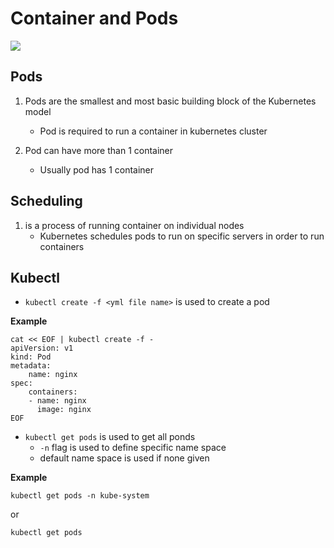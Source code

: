 # Container and Pods

<img src="https://user-images.githubusercontent.com/6856382/221383843-47ed7691-9dba-4290-8c80-a5f32bc0bf76.png"/>

## Pods

1. Pods are the smallest and most basic building block of the Kubernetes model
    - Pod is required to run a container in kubernetes cluster 

2. Pod can have more than 1 container
    - Usually pod has 1 container


## Scheduling

1. is a process of running container on individual nodes
    - Kubernetes schedules pods to run on specific servers in order to run containers

## Kubectl

- `kubectl create -f <yml file name>` is used to create a pod

**Example**
```
cat << EOF | kubectl create -f -
apiVersion: v1
kind: Pod
metadata:
    name: nginx
spec:
    containers:
    - name: nginx
      image: nginx
EOF
```

- `kubectl get pods` is used to get all ponds
    - `-n` flag is used to define specific name space
    - default name space is used if none given

**Example**
```
kubectl get pods -n kube-system
```

or

```
kubectl get pods

```


#
